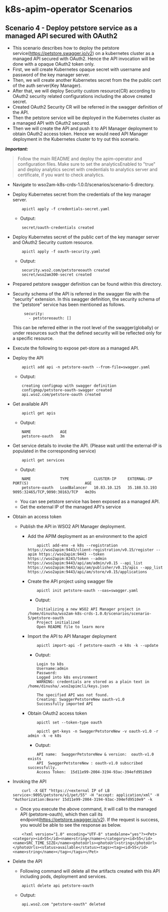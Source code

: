 # k8s-apim-operator Scenarios

## Scenario 4 - Deploy petstore service as a managed API secured with OAuth2
- This scenario describes how to deploy the petstore service(https://petstore.swagger.io/v2) on a kubernetes cluster as a managed API secured with OAuth2. Hence the API invocation will be done with a opaque OAuth2 token only.
- First, we will create Kubernetes opaque secret with username and password of the key manager server.
- Then, we will create another Kubernetes secret from the the public cert of the auth server(Key Manager).
- After that, we will deploy Security custom resource(CR) according to OAuth2 security related configurations including the above created secret. 
- Created OAuth2 Security CR will be referred in the swagger definition of the API.
- Then the petstore service will be deployed in the Kubernetes cluster as a managed API with OAuth2 secured.
- Then we will create the API and push it to API Manager deployment to obtain OAuth2 access token. Hence we would need API Manager deployment in the Kubernetes cluster to try out this scenario. 

 ***Important:***
> Follow the main README and deploy the apim-operator and configuration files. Make sure to set the analyticsEnabled to "true" and deploy analytics secret with credentials to analytics server and certificate, if you want to check analytics.

- Navigate to wso2am-k8s-crds-1.0.0/scenarios/scenario-5 directory.

- Deploy Kubernetes secret from the credentials of the key manager server.
    ```$xslt
        apictl apply -f credentials-secret.yaml
    ```
    - Output:
    ```$xslt
        secret/oauth-credentials created
    ```

- Deploy Kubernetes secret of the public cert of the key manager server and OAuth2 Security custom resource.
    ```$xslt
        apictl apply -f oauth-security.yaml
    ```
    - Output:
    ```$xslt
        security.wso2.com/petstoreoauth created
        secret/wso2am300-secret created
    ```

- Prepared petstore swagger definition can be found within this directory.

- Security schema of the API is referred in the swagger file with the "security" extension.
In this swagger definition, the security schema of the "petstore" service has been mentioned as follows.
    ```
         security:
           - petstoreoauth: []
    ```
    This can be referred either in the root level of the swagger(globally) or under resources such that the defined security will be reflected only for a specific resource.
- Execute the following to expose pet-store as a managed API.

- Deploy the  API <br /> 
    ```
        apictl add api -n petstore-oauth --from-file=swagger.yaml
    ``` 
    - Output:
    ```
        creating configmap with swagger definition
        configmap/petstore-oauth-swagger created
        api.wso2.com/petstore-oauth created
    ```
    
- Get available API <br /> 
    ```
        apictl get apis
    ```
    - Output:
    ```    
        NAME             AGE
        petstore-oauth   3m
    ```

- Get service details to invoke the API. (Please wait until the external-IP is populated in the corresponding service)
    ```
        apictl get services
    ```
    - Output:
    
    ```
        NAME             TYPE           CLUSTER-IP     EXTERNAL-IP     PORT(S)                         AGE
        petstore-oauth   LoadBalancer   10.83.10.125   35.188.53.193   9095:32465/TCP,9090:30163/TCP   4m39s
    ```
    - You can see petstore service has been exposed as a managed API.
    - Get the external IP of the managed API's service
    
- Obtain an access token
    - Publish the API in WSO2 API Manager deployment.
        - Add the APIM deployment as an environment to the apictl
            ```$xslt
                apictl add-env -e k8s --registration https://wso2apim:9443/client-registration/v0.15/register --apim https://wso2apim:9443 --token https://wso2apim:8243/token --admin https://wso2apim:9443/api/am/admin/v0.15 --api_list https://wso2apim:9443/api/am/publisher/v0.15/apis --app_list https://wso2apim:9443/api/am/store/v0.15/applications
            ```
        - Create the API project using swagger file
            ```$xslt
                apictl init petstore-oauth --oas=swagger.yaml
            ```
            - Output:
            ```$xslt
                Initializing a new WSO2 API Manager project in /home/dinusha/wso2am-k8s-crds-1.0.0/scenarios/scenario-5/petstore-oauth
                Project initialized
                Open README file to learn more
            ```
            
        - Import the API to API Manager deployment
            ```$xslt
                apictl import-api -f petstore-oauth -e k8s -k --update
            ```
            - Output:
            ```$xslt
                Login to k8s
                Username:admin
                Password:
                Logged into k8s environment
                WARNING: credentials are stored as a plain text in /home/dinusha/.wso2apimcli/keys.json
                
                The specified API was not found.
                Creating: SwaggerPetstoreNew oauth-v1.0
                Successfully imported API

            ```
        - Obtain OAuth2 access token
            ```$xslt
                apictl set --token-type oauth
                
                apictl get-keys -n SwaggerPetstoreNew -v oauth-v1.0 -r admin -k -e k8s
            ```
            - Output: 
            ```$xslt
                API name:  SwaggerPetstoreNew & version:  oauth-v1.0 exists
                API  SwaggerPetstoreNew : oauth-v1.0 subscribed successfully.
                Access Token:  15d11e99-2004-3194-93ac-394efd9510e9
            ```
- Invoking the API <br />
    
    ```
        curl -X GET "https://<external IP of LB service>:9095/petstore/v1/pet/55" -H "accept: application/xml" -H "Authorization:Bearer 15d11e99-2004-3194-93ac-394efd9510e9" -k
    ```
    - Once you execute the above command, it will call to the managed API (petstore-oauth), which then call its endpoint(https://petstore.swagger.io/v2). If the request is success, you would be able to see the response as below.
    ```
        <?xml version="1.0" encoding="UTF-8" standalone="yes"?><Pet><category><id>55</id><name>string</name></category><id>55</id><name>SRC_TIME_SIZE</name><photoUrls><photoUrl>string</photoUrl></photoUrls><status>available</status><tags><tag><id>55</id><name>string</name></tag></tags></Pet>
    ```
    

- Delete the  API <br /> 
    - Following command will delete all the artifacts created with this API including pods, deployment and services.
    ```
        apictl delete api petstore-oauth
    ```
    -  Output:
    ```
        api.wso2.com "petstore-oauth" deleted
    ```